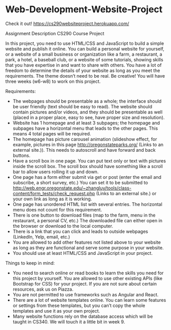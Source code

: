 # Web-Development-Website-Project

Check it out! https://cs290websiteproject.herokuapp.com/

Assignment Description
CS290 Course Project

In this project, you need to use HTML/CSS and JavaScript to build a simple website and publish it online. You can build a personal website for yourself, or a website of a small business or organization like a farm, a restaurant, a park, a hotel, a baseball club, or a website of some tutorials, showing skills that you have expertise in and want to share with others. You have a lot of freedom to determine the details of your website as long as you meet the requirements.  The theme doesn’t need to be real. Be creative! You will have three weeks (w6-w8) to work on this project. 

 
Requirements:

- The webpages should be presentable as a whole; the interface should be user friendly (text should be easy to read).
The website should contain pictures and/or videos, and they should be presentable as well (placed in a proper place, easy to see, have proper size and resolution).
- Website has 1 homepage and at least 3 subpages; the homepage and subpages have a horizontal menu that leads to the other pages. This means 4 total pages will be required.
- The homepage has picture carousel animation (slideshow effect, for example, pictures in this page http://oregonstateparks.org/ (Links to an external site.)). This needs to autoscroll and have forward and back buttons.
- Have a scroll box in one page. You can put text only or text with pictures inside the scroll box.  The scroll box should have something like a scroll bar to allow users rolling it up and down. 
- One page has a form either submit via get or post (enter the email and subscribe, a short survey, etc.)  You can set it to be submitted to http://web.engr.oregonstate.edu/~zhangluy/tools/class-content/form_tests/check_request.php (Links to an external site.) or your own link as long as it is working.
- One page has unordered HTML list with several entries. The horizontal menu does not count for this requirement.
- There is one button to download files (map to the farm, menu in the restaurant, a personal CV, etc.) The downloaded file can either open in the browser or download to the local computer.
- There is a link that you can click and leads to outside webpages (LinkedIn, Yelp, email, etc.)
- You are allowed to add other features not listed above to your website as long as they are functional and serve some purpose in your website.
- You should use at least HTML/CSS and JavaScript in your project.
 

Things to keep in mind:
- You need to search online or read books to learn the skills you need for this project by yourself. You are allowed to use other existing APIs (like Bootstrap for CSS) for your project.  If you are not sure about certain resources, ask us on Piazza.
- You are not permitted to use frameworks such as Angular and React.
- There are a lot of website templates online. You can learn some features or settings from these templates, but you can’t copy the whole templates and use it as your own project.
- Many website functions rely on the database access which will be taught in CS340. We will touch it a little bit in week 9. 
